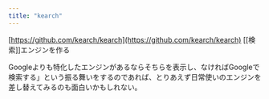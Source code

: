 ```yaml
---
title: "kearch"
---
```


[https://github.com/kearch/kearch](https://github.com/kearch/kearch)
[[検索]]エンジンを作る

Googleよりも特化したエンジンがあるならそちらを表示し、なければGoogleで検索する」という振る舞いをするのであれば、とりあえず日常使いのエンジンを差し替えてみるのも面白いかもしれない。
